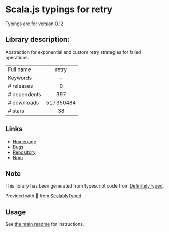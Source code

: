 
# Scala.js typings for retry

Typings are for version 0.12

## Library description:
Abstraction for exponential and custom retry strategies for failed operations.

|                    |                 |
| ------------------ | :-------------: |
| Full name          | retry |
| Keywords           | - |
| # releases         | 0 |
| # dependents       | 397 |
| # downloads        | 517350484 |
| # stars            | 38 |

## Links
- [Homepage](https://github.com/tim-kos/node-retry)
- [Bugs](https://github.com/tim-kos/node-retry/issues)
- [Repository](https://github.com/tim-kos/node-retry)
- [Npm](https://www.npmjs.com/package/retry)
    


## Note
This library has been generated from typescript code from [DefinitelyTyped](https://definitelytyped.org).

Provided with :purple_heart: from [ScalablyTyped](https://github.com/oyvindberg/ScalablyTyped)

## Usage
See [the main readme](../../readme.md) for instructions.


